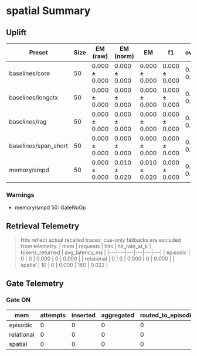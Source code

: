 # spatial Summary

## Uplift
| Preset | Size | EM (raw) | EM (norm) | EM | f1 | overlong | format_violation | generated_tokens | input_tokens | latency_ms_mean | refusal_rate | rss_mb | steps_to_goal | store_size | suboptimality_ratio | success_rate | time_ms_per_100 | total_tokens | ⚠️ |
|---|---|---|---|---|---|---|---|---|---|---|---|---|---|---|---|---|---|---|---|
| baselines/core | 50 | 0.000 ± 0.000 | 0.000 ± 0.000 | 0.000 ± 0.000 | 0.000 ± 0.000 | 0.000 ± 0.000 | 0.000 ± 0.000 | 1103.000 ± 33.320 | 5283.500 ± 1764.980 | 617.710 ± 11.655 | 0.000 ± 0.000 | 3829.783 ± 814.476 | – | 0.000 ± 0.000 | – | – | 493.729 ± 142.997 | 6386.500 ± 1731.660 |  |
| baselines/longctx | 50 | 0.000 ± 0.000 | 0.000 ± 0.000 | 0.000 ± 0.000 | 0.000 ± 0.000 | 0.000 ± 0.000 | 0.000 ± 0.000 | 1082.500 ± 61.740 | 5433.500 ± 1764.980 | 614.852 ± 15.397 | 0.000 ± 0.000 | 2424.361 ± 341.182 | – | 0.000 ± 0.000 | – | – | 481.193 ± 137.594 | 6516.000 ± 1703.240 |  |
| baselines/rag | 50 | 0.000 ± 0.000 | 0.000 ± 0.000 | 0.000 ± 0.000 | 0.000 ± 0.000 | 0.000 ± 0.000 | 0.000 ± 0.000 | 1070.000 ± 437.080 | 5283.500 ± 1764.980 | 600.752 ± 223.226 | 0.000 ± 0.000 | 2199.453 ± 261.790 | – | 0.000 ± 0.000 | – | – | 487.909 ± 277.645 | 6353.500 ± 1327.900 |  |
| baselines/span_short | 50 | 0.000 ± 0.000 | 0.000 ± 0.000 | 0.000 ± 0.000 | 0.000 ± 0.000 | 0.000 ± 0.000 | 0.000 ± 0.000 | 990.000 ± 231.280 | 5283.500 ± 1764.980 | 559.941 ± 116.979 | 0.000 ± 0.000 | 3010.953 ± 612.332 | – | 0.000 ± 0.000 | – | – | 459.386 ± 205.540 | 6273.500 ± 1533.700 |  |
| memory/smpd | 50 | 0.000 ± 0.000 | 0.010 ± 0.020 | 0.010 ± 0.020 | 0.000 ± 0.000 | 0.340 ± 0.000 | 0.040 ± 0.078 | 1011.000 ± 386.120 | 5283.500 ± 1764.980 | 544.981 ± 184.157 | 0.000 ± 0.000 | 1814.008 ± 54.000 | 4.670 ± 0.764 | 156.000 ± 0.000 | 1.263 ± 0.028 | 0.010 ± 0.020 | 446.851 ± 244.171 | 6294.500 ± 1378.860 | ⚠️ GateNoOp |

### Warnings
- memory/smpd 50: GateNoOp

## Retrieval Telemetry
> Hits reflect actual recalled traces; cue-only fallbacks are excluded from telemetry.
| mem | requests | hits | hit_rate_at_k | tokens_returned | avg_latency_ms |
|---|---|---|---|---|---|
| episodic | 0 | 0 | 0.000 | 0 | 0.000 |
| relational | 0 | 0 | 0.000 | 0 | 0.000 |
| spatial | 10 | 0 | 0.000 | 160 | 0.022 |

## Gate Telemetry
### Gate ON
| mem | attempts | inserted | aggregated | routed_to_episodic | blocked_new_edges |
|---|---|---|---|---|---|
| episodic | 0 | 0 | 0 | 0 | 0 |
| relational | 0 | 0 | 0 | 0 | 0 |
| spatial | 0 | 0 | 0 | 0 | 0 |
